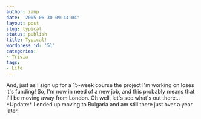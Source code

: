 ```yaml
---
author: ianp
date: '2005-06-30 09:44:04'
layout: post
slug: typical
status: publish
title: Typical!
wordpress_id: '51'
categories:
- Trivia
tags:
- Life
---
```


And, just as I sign up for a 15-week course the project I'm working on
loses it's funding! So, I'm now in need of a new job, and this probably
means that I'll be moving away from London. Oh well, let's see what's
out there... \*Update:\* I ended up moving to Bulgaria and am still
there just over a year later.
